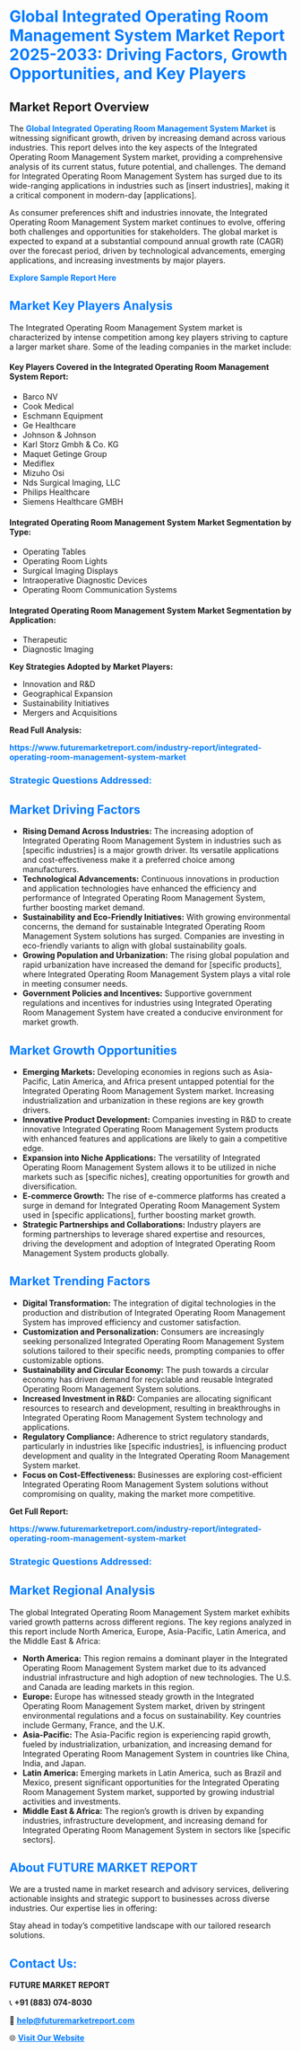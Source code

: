 <h1 style="color: #007BFF;">Global Integrated Operating Room Management System Market Report 2025-2033: Driving Factors, Growth Opportunities, and Key Players</h1>

<section id="overview">
<h2>Market Report Overview</h2>
<p>The <a href="https://www.futuremarketreport.com/industry-report/integrated-operating-room-management-system-market" style="color: #007BFF; text-decoration: none;"><strong>Global Integrated Operating Room Management System Market</strong></a> is witnessing significant growth, driven by increasing demand across various industries. This report delves into the key aspects of the Integrated Operating Room Management System market, providing a comprehensive analysis of its current status, future potential, and challenges. The demand for Integrated Operating Room Management System has surged due to its wide-ranging applications in industries such as [insert industries], making it a critical component in modern-day [applications].</p>
<p>As consumer preferences shift and industries innovate, the Integrated Operating Room Management System market continues to evolve, offering both challenges and opportunities for stakeholders. The global market is expected to expand at a substantial compound annual growth rate (CAGR) over the forecast period, driven by technological advancements, emerging applications, and increasing investments by major players.</p>
</section>

<section id="overview">
<p><a href="https://www.futuremarketreport.com/request-sample/reportId=55531" style="color: #007BFF; text-decoration: none;"><strong>Explore Sample Report Here</strong></a></p>
</section>

<section id="key-players">
<h2 style="color: #007BFF;">Market Key Players Analysis</h2>
<p>The Integrated Operating Room Management System market is characterized by intense competition among key players striving to capture a larger market share. Some of the leading companies in the market include:</p>
<h4>Key Players Covered in the Integrated Operating Room Management System Report:</h4>
<ul><li>Barco NV</li><li>Cook Medical</li><li>Eschmann Equipment</li><li>Ge Healthcare</li><li>Johnson &amp; Johnson</li><li>Karl Storz Gmbh &amp; Co. KG</li><li>Maquet Getinge Group</li><li>Mediflex</li><li>Mizuho Osi</li><li>Nds Surgical Imaging, LLC</li><li>Philips Healthcare</li><li>Siemens Healthcare GMBH</li></ul>
<h4>Integrated Operating Room Management System Market Segmentation by Type:</h4>
<ul><li>Operating Tables</li><li>Operating Room Lights</li><li>Surgical Imaging Displays</li><li>Intraoperative Diagnostic Devices</li><li>Operating Room Communication Systems</li></ul>

<h4>Integrated Operating Room Management System Market Segmentation by Application:</h4>
<ul><li>Therapeutic</li><li>Diagnostic Imaging</li></ul>
<p><strong>Key Strategies Adopted by Market Players:</strong></p>
<ul>
<li>Innovation and R&D</li>
<li>Geographical Expansion</li>
<li>Sustainability Initiatives</li>
<li>Mergers and Acquisitions</li>
</ul>
</section>

<section>
<p><strong>Read Full Analysis: </strong></p><a href="https://www.futuremarketreport.com/industry-report/integrated-operating-room-management-system-market" style="color: #007BFF; text-decoration: none;"><strong>https://www.futuremarketreport.com/industry-report/integrated-operating-room-management-system-market</strong></a>
<h3 style="color: #007BFF;">Strategic Questions Addressed:</h3>
</section>

<section id="driving-factors">
<h2 style="color: #007BFF;">Market Driving Factors</h2>
<ul>
<li><strong>Rising Demand Across Industries:</strong> The increasing adoption of Integrated Operating Room Management System in industries such as [specific industries] is a major growth driver. Its versatile applications and cost-effectiveness make it a preferred choice among manufacturers.</li>
<li><strong>Technological Advancements:</strong> Continuous innovations in production and application technologies have enhanced the efficiency and performance of Integrated Operating Room Management System, further boosting market demand.</li>
<li><strong>Sustainability and Eco-Friendly Initiatives:</strong> With growing environmental concerns, the demand for sustainable Integrated Operating Room Management System solutions has surged. Companies are investing in eco-friendly variants to align with global sustainability goals.</li>
<li><strong>Growing Population and Urbanization:</strong> The rising global population and rapid urbanization have increased the demand for [specific products], where Integrated Operating Room Management System plays a vital role in meeting consumer needs.</li>
<li><strong>Government Policies and Incentives:</strong> Supportive government regulations and incentives for industries using Integrated Operating Room Management System have created a conducive environment for market growth.</li>
</ul>
</section>

<section id="growth-opportunities">
<h2 style="color: #007BFF;">Market Growth Opportunities</h2>
<ul>
<li><strong>Emerging Markets:</strong> Developing economies in regions such as Asia-Pacific, Latin America, and Africa present untapped potential for the Integrated Operating Room Management System market. Increasing industrialization and urbanization in these regions are key growth drivers.</li>
<li><strong>Innovative Product Development:</strong> Companies investing in R&D to create innovative Integrated Operating Room Management System products with enhanced features and applications are likely to gain a competitive edge.</li>
<li><strong>Expansion into Niche Applications:</strong> The versatility of Integrated Operating Room Management System allows it to be utilized in niche markets such as [specific niches], creating opportunities for growth and diversification.</li>
<li><strong>E-commerce Growth:</strong> The rise of e-commerce platforms has created a surge in demand for Integrated Operating Room Management System used in [specific applications], further boosting market growth.</li>
<li><strong>Strategic Partnerships and Collaborations:</strong> Industry players are forming partnerships to leverage shared expertise and resources, driving the development and adoption of Integrated Operating Room Management System products globally.</li>
</ul>
</section>

<section id="trending-factors">
<h2 style="color: #007BFF;">Market Trending Factors</h2>
<ul>
<li><strong>Digital Transformation:</strong> The integration of digital technologies in the production and distribution of Integrated Operating Room Management System has improved efficiency and customer satisfaction.</li>
<li><strong>Customization and Personalization:</strong> Consumers are increasingly seeking personalized Integrated Operating Room Management System solutions tailored to their specific needs, prompting companies to offer customizable options.</li>
<li><strong>Sustainability and Circular Economy:</strong> The push towards a circular economy has driven demand for recyclable and reusable Integrated Operating Room Management System solutions.</li>
<li><strong>Increased Investment in R&D:</strong> Companies are allocating significant resources to research and development, resulting in breakthroughs in Integrated Operating Room Management System technology and applications.</li>
<li><strong>Regulatory Compliance:</strong> Adherence to strict regulatory standards, particularly in industries like [specific industries], is influencing product development and quality in the Integrated Operating Room Management System market.</li>
<li><strong>Focus on Cost-Effectiveness:</strong> Businesses are exploring cost-efficient Integrated Operating Room Management System solutions without compromising on quality, making the market more competitive.</li>
</ul>
</section>

<section>
<p><strong>Get Full Report: </strong></p><a href="https://www.futuremarketreport.com/industry-report/integrated-operating-room-management-system-market" style="color: #007BFF; text-decoration: none;"><strong>https://www.futuremarketreport.com/industry-report/integrated-operating-room-management-system-market</strong></a>
<h3 style="color: #007BFF;">Strategic Questions Addressed:</h3>
</section>


<section id="regional-analysis">
<h2 style="color: #007BFF;">Market Regional Analysis</h2>
<p>The global Integrated Operating Room Management System market exhibits varied growth patterns across different regions. The key regions analyzed in this report include North America, Europe, Asia-Pacific, Latin America, and the Middle East & Africa:</p>
<ul>
<li><strong>North America:</strong> This region remains a dominant player in the Integrated Operating Room Management System market due to its advanced industrial infrastructure and high adoption of new technologies. The U.S. and Canada are leading markets in this region.</li>
<li><strong>Europe:</strong> Europe has witnessed steady growth in the Integrated Operating Room Management System market, driven by stringent environmental regulations and a focus on sustainability. Key countries include Germany, France, and the U.K.</li>
<li><strong>Asia-Pacific:</strong> The Asia-Pacific region is experiencing rapid growth, fueled by industrialization, urbanization, and increasing demand for Integrated Operating Room Management System in countries like China, India, and Japan.</li>
<li><strong>Latin America:</strong> Emerging markets in Latin America, such as Brazil and Mexico, present significant opportunities for the Integrated Operating Room Management System market, supported by growing industrial activities and investments.</li>
<li><strong>Middle East & Africa:</strong> The region’s growth is driven by expanding industries, infrastructure development, and increasing demand for Integrated Operating Room Management System in sectors like [specific sectors].</li>
</ul>
</section>

<footer>
<h2 style="color: #007BFF;">About FUTURE MARKET REPORT</h2>
<p>We are a trusted name in market research and advisory services, delivering actionable insights and strategic support to businesses across diverse industries. Our expertise lies in offering:</p>

<p>Stay ahead in today’s competitive landscape with our tailored research solutions.</p>

<h2 style="color: #007BFF;">Contact Us:</h2>
<p><strong>FUTURE MARKET REPORT</strong></p>
<p>📞 <strong>+91 (883) 074-8030</strong></p>
<p>📧 <strong><a href="mailto:help@futuremarketreport.com" style="color: #007BFF;">help@futuremarketreport.com</a></strong></p>
<p>🌐 <strong><a href="https://www.futuremarketreport.com/" style="color: #007BFF;">Visit Our Website</a></strong></p>
</footer>
